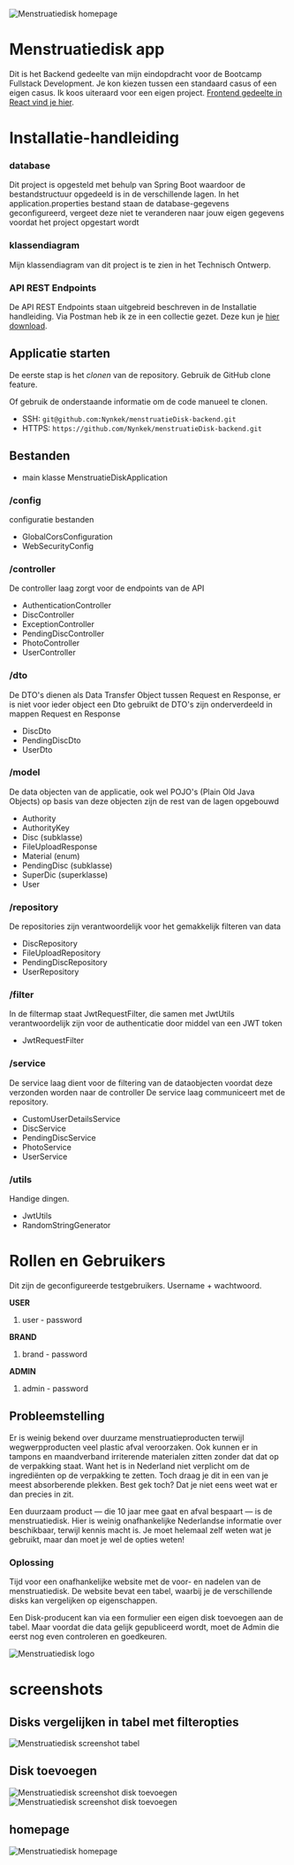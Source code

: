 ![Menstruatiedisk homepage](https://github.com/Nynkek/menstruatieDisk-frontend/blob/main/src/assets/menstruatiedisk-screenshot-project.png?raw=true)

# Menstruatiedisk app
  Dit is het Backend gedeelte van mijn eindopdracht voor de Bootcamp Fullstack Development. Je kon kiezen tussen een standaard casus of een eigen casus. Ik koos uiteraard voor een eigen project.
 [Frontend gedeelte in React vind je hier](https://github.com/Nynkek/menstruatieDisk-frontend).

# Installatie-handleiding

### database
Dit project is opgesteld met behulp van Spring Boot waardoor de bestandstructuur opgedeeld is in de verschillende lagen.
In het application.properties bestand staan de database-gegevens geconfigureerd, vergeet deze niet te veranderen naar jouw eigen gegevens voordat het project opgestart wordt

### klassendiagram
Mijn klassendiagram van dit project is te zien in het Technisch Ontwerp.

### API REST Endpoints
De API REST Endpoints staan uitgebreid beschreven in de Installatie handleiding.
Via Postman heb ik ze in een collectie gezet. Deze kun je [hier download](https://www.getpostman.com/collections/2c08775ccb3a7c6e1007).


## Applicatie starten


De eerste stap is het _clonen_ van de repository. Gebruik de GitHub clone feature.

Of gebruik de onderstaande informatie om de code manueel te clonen.
- SSH: `git@github.com:Nynkek/menstruatieDisk-backend.git`
- HTTPS: `https://github.com/Nynkek/menstruatieDisk-backend.git`


## Bestanden
- main klasse MenstruatieDiskApplication

### /config
configuratie bestanden
- GlobalCorsConfiguration
- WebSecurityConfig

### /controller
De controller laag zorgt voor de endpoints van de API
- AuthenticationController
- DiscController
- ExceptionController
- PendingDiscController
- PhotoController
- UserController

### /dto
De DTO's dienen als Data Transfer Object tussen Request en Response, er is niet voor ieder object een Dto gebruikt
de DTO's zijn onderverdeeld in mappen Request en Response

- DiscDto
- PendingDiscDto
- UserDto

### /model
De data objecten van de applicatie, ook wel POJO's (Plain Old Java Objects)
op basis van deze objecten zijn de rest van de lagen opgebouwd

- Authority
- AuthorityKey
- Disc (subklasse)
- FileUploadResponse
- Material (enum)
- PendingDisc (subklasse)
- SuperDic (superklasse)
- User

### /repository
De repositories zijn verantwoordelijk voor het gemakkelijk filteren van data

- DiscRepository
- FileUploadRepository
- PendingDiscRepository
- UserRepository

### /filter
In de filtermap staat JwtRequestFilter, die samen met JwtUtils verantwoordelijk zijn voor de authenticatie door middel van een JWT token

- JwtRequestFilter

### /service
De service laag dient voor de filtering van de dataobjecten voordat deze verzonden worden naar de controller
De service laag communiceert met de repository.
- CustomUserDetailsService
- DiscService
- PendingDiscService
- PhotoService
- UserService

### /utils
Handige dingen.

- JwtUtils
- RandomStringGenerator

# Rollen en Gebruikers
Dit zijn de geconfigureerde testgebruikers. Username + wachtwoord.

**USER**
1. user - password

**BRAND**
1. brand - password

**ADMIN**
1. admin - password




## **Probleemstelling**

Er is weinig bekend over duurzame menstruatieproducten terwijl wegwerpproducten veel plastic afval veroorzaken. Ook
kunnen er in tampons en maandverband irriterende materialen zitten zonder dat dat op de verpakking staat. Want het is
in Nederland niet verplicht om de ingrediënten op de verpakking te zetten. Toch draag je dit in een van je meest
absorberende plekken. Best gek toch? Dat je niet eens weet wat er dan precies in zit.

Een duurzaam product — die 10 jaar mee gaat en afval bespaart — is de menstruatiedisk. Hier is weinig onafhankelijke
Nederlandse informatie over beschikbaar, terwijl kennis macht is. Je moet helemaal zelf weten wat je gebruikt, maar dan
moet je wel de opties weten!

### Oplossing
Tijd voor een onafhankelijke website met de voor- en nadelen van de menstruatiedisk. De website bevat een tabel, waarbij
je de verschillende disks kan vergelijken op eigenschappen.

Een Disk-producent kan via een formulier een eigen disk toevoegen aan de tabel. Maar voordat die data gelijk
gepubliceerd wordt, moet de Admin die eerst nog even controleren en goedkeuren.

![Menstruatiedisk logo](https://github.com/Nynkek/menstruatieDisk-frontend/blob/main/src/assets/menstruatiedisk-logo-rood.png?raw=true)




# screenshots

## Disks vergelijken in tabel met filteropties
![Menstruatiedisk screenshot tabel](https://github.com/Nynkek/menstruatieDisk-frontend/blob/main/src/assets/menstruatiedisk-screenshot-tabel.png?raw=true)

## Disk toevoegen
![Menstruatiedisk screenshot disk toevoegen](https://github.com/Nynkek/menstruatieDisk-frontend/blob/main/src/assets/menstruatiedisk-screenshot-disc-toevoegen.png?raw=true)
![Menstruatiedisk screenshot disk toevoegen](https://github.com/Nynkek/menstruatieDisk-frontend/blob/main/src/assets/menstruatiedisk-screenshot-disc-toevoegen2.png?raw=true)

## homepage

![Menstruatiedisk homepage](https://github.com/Nynkek/menstruatieDisk-frontend/blob/main/src/assets/menstruatiedisk-screenshot-project.png?raw=true)
